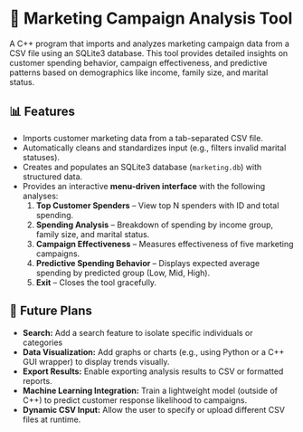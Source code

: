 # 🧠 Marketing Campaign Analysis Tool

A C++ program that imports and analyzes marketing campaign data from a CSV file using an SQLite3 database. This tool provides detailed insights on customer spending behavior, campaign effectiveness, and predictive patterns based on demographics like income, family size, and marital status.

## 📊 Features

- Imports customer marketing data from a tab-separated CSV file.
- Automatically cleans and standardizes input (e.g., filters invalid marital statuses).
- Creates and populates an SQLite3 database (`marketing.db`) with structured data.
- Provides an interactive **menu-driven interface** with the following analyses:
  1. **Top Customer Spenders** – View top N spenders with ID and total spending.
  2. **Spending Analysis** – Breakdown of spending by income group, family size, and marital status.
  3. **Campaign Effectiveness** – Measures effectiveness of five marketing campaigns.
  4. **Predictive Spending Behavior** – Displays expected average spending by predicted group (Low, Mid, High).
  5. **Exit** – Closes the tool gracefully.

## 🔭 Future Plans

- **Search:** Add a search feature to isolate specific individuals or categories
- **Data Visualization:** Add graphs or charts (e.g., using Python or a C++ GUI wrapper) to display trends visually.
- **Export Results:** Enable exporting analysis results to CSV or formatted reports.
- **Machine Learning Integration:** Train a lightweight model (outside of C++) to predict customer response likelihood to campaigns.
- **Dynamic CSV Input:** Allow the user to specify or upload different CSV files at runtime.

